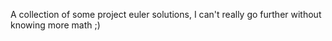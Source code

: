 A collection of some project euler solutions, I can't really go further without knowing more math ;)
